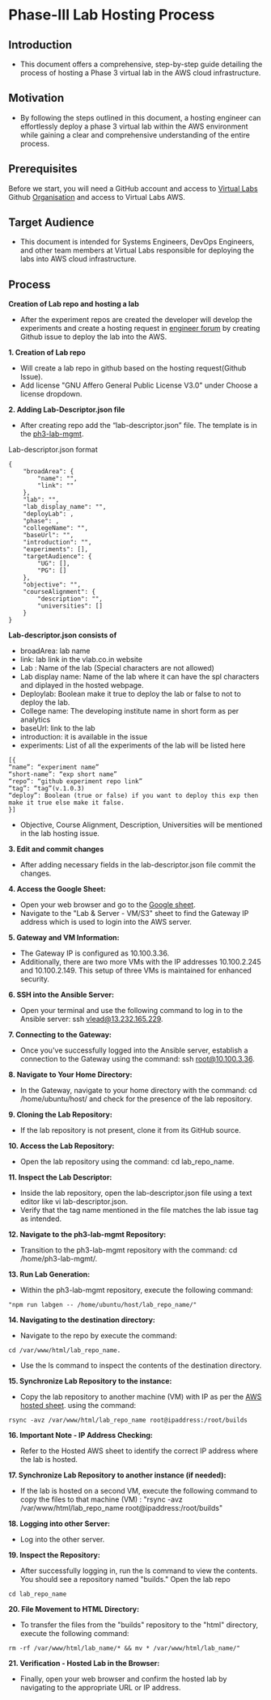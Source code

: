 # Phase-III Lab Hosting Process

## Introduction 
* This document offers a comprehensive, step-by-step guide detailing the process of hosting a Phase 3 virtual lab in the AWS cloud infrastructure.

## Motivation
* By following the steps outlined in this document, a hosting engineer can effortlessly deploy a phase 3 virtual lab within the AWS environment while gaining a clear and comprehensive understanding of the entire process.

## Prerequisites
Before we start, you will need a GitHub account and access to [Virtual Labs](https://www.vlab.co.in/) Github [Organisation](https://github.com/virtual-labs) and access to Virtual Labs AWS.

## Target Audience 
* This document is intended for Systems Engineers, DevOps Engineers, and other team members at Virtual Labs responsible for deploying the labs into AWS cloud infrastructure.
  
## Process 

**Creation of Lab repo and hosting a lab**
- After the experiment repos are created the developer will develop the experiments and create a hosting request in [engineer forum](https://github.com/virtual-labs/engineers-forum/issues) by creating Github issue to deploy the lab into the AWS.


**1.	Creation of Lab repo**
- Will create a lab repo in github based on the hosting request(Github Issue).
- Add license "GNU Affero General Public License V3.0" under Choose a license dropdown.

**2.	Adding Lab-Descriptor.json file** 
- After creating repo add the “lab-descriptor.json” file. The template is in the [ph3-lab-mgmt](https://github.com/virtual-labs/ph3-lab-mgmt/blob/master/lab-descriptor.json).

Lab-descriptor.json format

~~~
{
    "broadArea": {
        "name": "",
        "link": ""
    },
    "lab": "",
    "lab_display_name": "",
    "deployLab": ,
    "phase": ,
    "collegeName": "",
    "baseUrl": "",
    "introduction": "",
    "experiments": [],
    "targetAudience": {
        "UG": [],
        "PG": []
    },
    "objective": "",
    "courseAlignment": {
        "description": "",
        "universities": []
    }
} 
~~~
**Lab-descriptor.json consists of** 
- broadArea: lab name 
- link: lab link in the vlab.co.in website
- Lab : Name of the lab (Special characters are not allowed)
- Lab display name: Name of the lab where it can have the spl characters and diplayed in the hosted webpage. 
- Deploylab: Boolean make it true to deploy the lab or false to not to deploy the lab. 
- College name: The developing institute name in short form as per analytics
- baseUrl: link to the lab
- introduction: it is available in the issue
- experiments: List of all the experiments of the lab will be listed here 
~~~
[{
“name”: “experiment name”
“short-name”: “exp short name”
“repo”: “github experiment repo link”
“tag”: “tag”(v.1.0.3)
“deploy”: Boolean (true or false) if you want to deploy this exp then make it true else make it false.
}]
~~~
- Objective, Course Alignment, Description, Universities will be mentioned in the lab hosting issue. 

**3. Edit and commit changes** 
- After adding necessary fields in the lab-descriptor.json file commit the changes. 

**4. Access the Google Sheet:**
-	Open your web browser and go to the [Google sheet](https://docs.google.com/spreadsheets/d/1WXJA_1QkLg-5S0YYBRKyhEXwOgTSbKvm972Fy-thCUc/edit#gid=263424893).
- Navigate to the "Lab & Server - VM/S3" sheet to find the Gateway IP address which is used to login into the AWS server.

**5. Gateway and VM Information:**
-	The Gateway IP is configured as 10.100.3.36.
-	Additionally, there are two more VMs with the IP addresses 10.100.2.245 and 10.100.2.149. This setup of three VMs is maintained for enhanced security.

**6. SSH into the Ansible Server:**
   
- Open your terminal and use the following command to log in to the Ansible server: ssh vlead@13.232.165.229.

**7. Connecting to the Gateway:**
    
- Once you've successfully logged into the Ansible server, establish a connection to the Gateway using the command: ssh root@10.100.3.36.

**8. Navigate to Your Home Directory:**
    
- In the Gateway, navigate to your home directory with the command: cd /home/ubuntu/host/ and check for the presence of the lab repository.

**9. Cloning the Lab Repository:**
    
- If the lab repository is not present, clone it from its GitHub source.

**10. Access the Lab Repository:**
    
- Open the lab repository using the command: cd lab_repo_name.

**11. Inspect the Lab Descriptor:**
    
- Inside the lab repository, open the lab-descriptor.json file using a text editor like vi lab-descriptor.json.
- Verify that the tag name mentioned in the file matches the lab issue tag as intended.

**12. Navigate to the ph3-lab-mgmt Repository:**
- Transition to the ph3-lab-mgmt repository with the command: cd /home/ph3-lab-mgmt/.

**13. Run Lab Generation:**
  - Within the ph3-lab-mgmt repository, execute the following command:
~~~
"npm run labgen -- /home/ubuntu/host/lab_repo_name/"
~~~
**14. Navigating to the destination directory:**
    
- Navigate to the repo by execute the command:
~~~
cd /var/www/html/lab_repo_name.
~~~
- Use the ls command to inspect the contents of the destination directory.

**15. Synchronize Lab Repository to the instance:**
    
- Copy the lab repository to another machine (VM) with IP as per the [AWS hosted sheet](https://docs.google.com/spreadsheets/d/1WXJA_1QkLg-5S0YYBRKyhEXwOgTSbKvm972Fy-thCUc/edit#gid=263424893). using the command:
~~~
rsync -avz /var/www/html/lab_repo_name root@ipaddress:/root/builds
~~~
**16. Important Note - IP Address Checking:**
    
-	Refer to the Hosted AWS sheet to identify the correct IP address where the lab is hosted.

**17. Synchronize Lab Repository to another instance (if needed):**
    
-	If the lab is hosted on a second VM, execute the following command to copy the files to that machine (VM) :
"rsync -avz /var/www/html/lab_repo_name root@ipaddress:/root/builds"

**18. Logging into other Server:**
    
-	Log into the other server.

**19. Inspect the Repository:**
    
-	After successfully logging in, run the ls command to view the contents. You should see a repository named "builds." Open the lab repo 
~~~
cd lab_repo_name
~~~
**20. File Movement to HTML Directory:**
    
- To transfer the files from the "builds" repository to the "html" directory, execute the following command:
~~~
rm -rf /var/www/html/lab_name/* && mv * /var/www/html/lab_name/"
~~~
**21. Verification - Hosted Lab in the Browser:**
    
- Finally, open your web browser and confirm the hosted lab by navigating to the appropriate URL or IP address.







